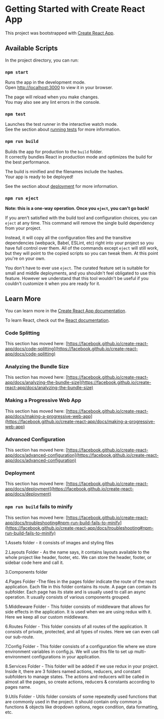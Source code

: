 # Getting Started with Create React App

This project was bootstrapped with [Create React App](https://github.com/facebook/create-react-app).

## Available Scripts

In the project directory, you can run:

### `npm start`

Runs the app in the development mode.\
Open [http://localhost:3000](http://localhost:3000) to view it in your browser.

The page will reload when you make changes.\
You may also see any lint errors in the console.

### `npm test`

Launches the test runner in the interactive watch mode.\
See the section about [running tests](https://facebook.github.io/create-react-app/docs/running-tests) for more information.

### `npm run build`

Builds the app for production to the `build` folder.\
It correctly bundles React in production mode and optimizes the build for the best performance.

The build is minified and the filenames include the hashes.\
Your app is ready to be deployed!

See the section about [deployment](https://facebook.github.io/create-react-app/docs/deployment) for more information.

### `npm run eject`

**Note: this is a one-way operation. Once you `eject`, you can't go back!**

If you aren't satisfied with the build tool and configuration choices, you can `eject` at any time. This command will remove the single build dependency from your project.

Instead, it will copy all the configuration files and the transitive dependencies (webpack, Babel, ESLint, etc) right into your project so you have full control over them. All of the commands except `eject` will still work, but they will point to the copied scripts so you can tweak them. At this point you're on your own.

You don't have to ever use `eject`. The curated feature set is suitable for small and middle deployments, and you shouldn't feel obligated to use this feature. However we understand that this tool wouldn't be useful if you couldn't customize it when you are ready for it.

## Learn More

You can learn more in the [Create React App documentation](https://facebook.github.io/create-react-app/docs/getting-started).

To learn React, check out the [React documentation](https://reactjs.org/).

### Code Splitting

This section has moved here: [https://facebook.github.io/create-react-app/docs/code-splitting](https://facebook.github.io/create-react-app/docs/code-splitting)

### Analyzing the Bundle Size

This section has moved here: [https://facebook.github.io/create-react-app/docs/analyzing-the-bundle-size](https://facebook.github.io/create-react-app/docs/analyzing-the-bundle-size)

### Making a Progressive Web App

This section has moved here: [https://facebook.github.io/create-react-app/docs/making-a-progressive-web-app](https://facebook.github.io/create-react-app/docs/making-a-progressive-web-app)

### Advanced Configuration

This section has moved here: [https://facebook.github.io/create-react-app/docs/advanced-configuration](https://facebook.github.io/create-react-app/docs/advanced-configuration)

### Deployment

This section has moved here: [https://facebook.github.io/create-react-app/docs/deployment](https://facebook.github.io/create-react-app/docs/deployment)

### `npm run build` fails to minify

This section has moved here: [https://facebook.github.io/create-react-app/docs/troubleshooting#npm-run-build-fails-to-minify](https://facebook.github.io/create-react-app/docs/troubleshooting#npm-run-build-fails-to-minify)

1.Assets folder - it consists of images and styling files

2.Layouts Folder - As the name says, it contains layouts available to the whole project like header, footer, etc.
                   We can store the header, footer, or sidebar code here and call it.

3.Components folder

4.Pages Folder -The files in the pages folder indicate the route of the react application.
                Each file in this folder contains its route. A page can contain its subfolder. 
                Each page has its state and is usually used to call an async operation. 
                It usually consists of various components grouped.

5.Middleware Folder - This folder consists of middleware that allows for side effects in the application. 
                      It is used when we are using redux with it. Here we keep all our custom middleware.

6.Routes Folder - This folder consists of all routes of the application. 
                  It consists of private, protected, and all types of routes. Here we can even call our sub-route.


7.Config Folder - This folder consists of a configuration file where we store environment variables in config.js. 
                  We will use this file to set up multi-environment configurations in your application.

8.Services Folder - This folder will be added if we use redux in your project. 
                    Inside it, there are 3 folders named actions, reducers, and constant subfolders to manage states. 
                    The actions and reducers will be called in almost all the pages, so create actions, reducers & constants according to pages name.

9.Utils Folder - Utils folder consists of some repeatedly used functions that are commonly used in the project. 
                 It should contain only common js functions & objects like dropdown options, regex condition, data formatting, etc.